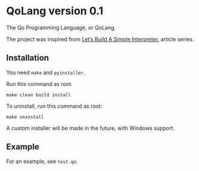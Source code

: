 # QoLang version 0.1
The Qo Programming Language, or QoLang.

The project was inspired from [Let’s Build A Simple Interpreter.](https://ruslanspivak.com/lsbasi-part1/) article series.

## Installation
You need `make` and `pyinstaller`.

Run this command as root:
```
make clean build install
```

To uninstall, run this command as root:
```
make uninstall
```

A custom installer will be made in the future, with Windows support.

## Example
For an example, see `test.qo`.